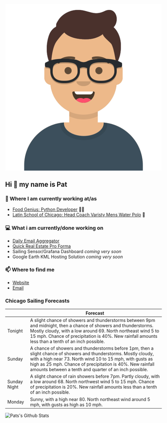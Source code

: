 [![Social banner for p-j-falconer](https://raw.githubusercontent.com/P-J-FALCONER/P-J-FALCONER/master/assets/avataaars.svg)](https://patfalconer.com/)
## Hi :wave: my name is Pat

### 💼 Where I am currently working at/as
- [Food Genius: Python Developer](https://getfoodgenius.com/) 🍔🐍
- [Latin School of Chicago: Head Coach Varisty Mens Water Polo](https://www.latinschool.org/) 🤽


### 💻 What i am currently/done working on
 - [Daily Email Aggregator](https://github.com/P-J-FALCONER/dott_daily_mail)
 - [Quick Real Estate Pro Forma](https://github.com/P-J-FALCONER/henry)
 - Sailing Sensor/Grafana Dashboard *coming very soon*
 - Google Earth KML Hosting Solution *coming very soon*

### 📫 Where to find me
 - [Website](https://patfalconer.com/)
 - [Email](mailto:patrick.j.falconer@gmail.com)


### Chicago Sailing Forecasts
|   | Forecast  |
|---|---|
| Tonight | A slight chance of showers and thunderstorms between 9pm and midnight, then a chance of showers and thunderstorms. Mostly cloudy, with a low around 69. North northeast wind 5 to 15 mph. Chance of precipitation is 40%. New rainfall amounts less than a tenth of an inch possible. |
| Sunday | A chance of showers and thunderstorms before 1pm, then a slight chance of showers and thunderstorms. Mostly cloudy, with a high near 73. North wind 10 to 15 mph, with gusts as high as 25 mph. Chance of precipitation is 40%. New rainfall amounts between a tenth and quarter of an inch possible. |
| Sunday Night | A slight chance of rain showers before 7pm. Partly cloudy, with a low around 68. North northwest wind 5 to 15 mph. Chance of precipitation is 20%. New rainfall amounts less than a tenth of an inch possible. |
| Monday | Sunny, with a high near 80. North northeast wind around 5 mph, with gusts as high as 10 mph. |

![Pats's Github Stats](https://github-readme-stats.vercel.app/api?username=p-j-falconer&show_icons=true&theme=radical)
